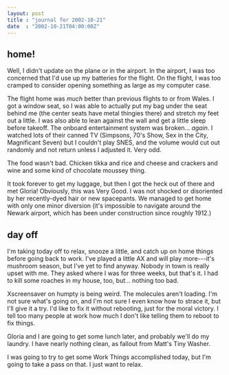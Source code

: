 ```yaml
---
layout: post
title : "journal for 2002-10-21"
date  : "2002-10-21T04:00:00Z"
---
```



## home!

Well, I didn't update on the plane or in the airport.  In the airport, I was too concerned that I'd use up my batteries for the flight.  On the flight, I was too cramped to consider opening something as large as my computer case.

The flight home was <em>much</em> better than previous flights to or from Wales.  I got a window seat, so I was able to actually put my bag under the seat behind me (the center seats have metal thingies there) and stretch my feet out a little.  I was also able to lean against the wall and get a little sleep before takeoff.  The onboard entertainment system was broken... <em>again</em>. I watched lots of their canned TV (Simpsons, 70's Show, Sex in the City, Magnificant Seven) but I couldn't play SNES, and the volume would cut out randomly and not return unless I adjusted it.  Very odd.

The food wasn't bad.  Chicken tikka and rice and cheese and crackers and wine and some kind of chocolate moussey thing.

It took forever to get my luggage, but then I got the heck out of there and met Gloria!  Obviously, this was Very Good.  I was not shocked or disoriented by her recently-dyed hair or new spacepants.  We managed to get home with only one minor diversion (it's impossible to navigate around the Newark airport, which has been under construction since roughly 1912.)

## day off

I'm taking today off to relax, snooze a little, and catch up on home things before going back to work.  I've played a little AX and will play more---it's mushroom season, but I've yet to find anyway.  Nobody in town is really upset with me.  They asked where I was for three weeks, but that's it.  I had to kill some roaches in my house, too, but... nothing too bad.

Xscreensaver on humpty is being weird.  The molecules aren't loading.  I'm not sure what's going on, and I'm not sure I even know how to strace it, but I'll give it a try.  I'd like to fix it without rebooting, just for the moral victory.  I tell too many people at work how much I don't like telling them to reboot to fix things.

Gloria and I are going to get some lunch later, and probably we'll do my laundry.  I have nearly nothing clean, as fallout from Matt's Tiny Washer.

I was going to try to get some Work Things accomplished today, but I'm going to take a pass on that.  I just want to relax.

